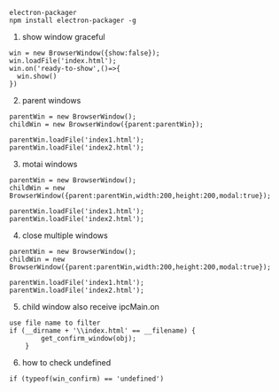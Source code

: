 ```
electron-packager
npm install electron-packager -g
```

1. show window graceful
```
win = new BrowserWindow({show:false});
win.loadFile('index.html');
win.on('ready-to-show',()=>{
  win.show()
})
```

2. parent windows
```
parentWin = new BrowserWindow();
childWin = new BrowserWindow({parent:parentWin});

parentWin.loadFile('index1.html');
parentWin.loadFile('index2.html');
```

3. motai windows
```
parentWin = new BrowserWindow();
childWin = new BrowserWindow({parent:parentWin,width:200,height:200,modal:true});

parentWin.loadFile('index1.html');
parentWin.loadFile('index2.html');
```

4. close multiple windows
```
parentWin = new BrowserWindow();
childWin = new BrowserWindow({parent:parentWin,width:200,height:200,modal:true});

parentWin.loadFile('index1.html');
parentWin.loadFile('index2.html');
```

5. child window also receive ipcMain.on
```
use file name to filter
if (__dirname + '\\index.html' == __filename) {
		get_confirm_window(obj);
	}
```

6. how to check undefined
```
if (typeof(win_confirm) == 'undefined')
```




